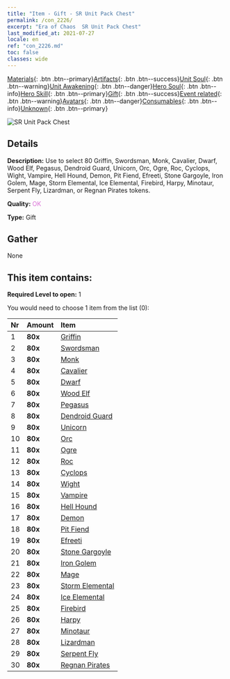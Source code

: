 ```yaml
---
title: "Item - Gift - SR Unit Pack Chest"
permalink: /con_2226/
excerpt: "Era of Chaos  SR Unit Pack Chest"
last_modified_at: 2021-07-27
locale: en
ref: "con_2226.md"
toc: false
classes: wide
---
```

 [Materials](/Items/){: .btn .btn--primary}[Artifacts](/Items/Artifacts/){: .btn .btn--success}[Unit Soul](/Items/UnitSoul/){: .btn .btn--warning}[Unit Awakening](/Items/UnitAwakening/){: .btn .btn--danger}[Hero Soul](/Items/HeroSoul/){: .btn .btn--info}[Hero Skill](/Items/HeroSkill/){: .btn .btn--primary}[Gift](/Items/Gift/){: .btn .btn--success}[Event related](/Items/Events/){: .btn .btn--warning}[Avatars](/Items/Avatars/){: .btn .btn--danger}[Consumables](/Items/Consumables/){: .btn .btn--info}[Unknown](/Items/Unknown/){: .btn .btn--primary}

 ![SR Unit Pack Chest](/images/t/i_907035.png)

## Details
 **Description:** Use to select 80 Griffin, Swordsman, Monk, Cavalier, Dwarf, Wood Elf, Pegasus, Dendroid Guard, Unicorn, Orc, Ogre, Roc, Cyclops, Wight, Vampire, Hell Hound, Demon, Pit Fiend, Efreeti, Stone Gargoyle, Iron Golem, Mage, Storm Elemental, Ice Elemental, Firebird, Harpy, Minotaur, Serpent Fly, Lizardman, or Regnan Pirates tokens.

 **Quality:** <span style="color: #DA70D6">OK</span>

 **Type:** Gift

## Gather

  None

## This item contains:

 **Required Level to open:** 1

 You would need to choose 1 item from the list (0):

  | Nr | Amount |     Item    |
  |:---|:-------|:------------|
  | 1 |  **80x** | [Griffin](/Items/unt_192/) |  | 
  | 2 |  **80x** | [Swordsman](/Items/unt_193/) |  | 
  | 3 |  **80x** | [Monk](/Items/unt_194/) |  | 
  | 4 |  **80x** | [Cavalier ](/Items/unt_195/) |  | 
  | 5 |  **80x** | [Dwarf](/Items/unt_200/) |  | 
  | 6 |  **80x** | [Wood Elf](/Items/unt_201/) |  | 
  | 7 |  **80x** | [Pegasus](/Items/unt_202/) |  | 
  | 8 |  **80x** | [Dendroid Guard](/Items/unt_203/) |  | 
  | 9 |  **80x** | [Unicorn](/Items/unt_204/) |  | 
  | 10 |  **80x** | [Orc](/Items/unt_219/) |  | 
  | 11 |  **80x** | [Ogre](/Items/unt_220/) |  | 
  | 12 |  **80x** | [Roc](/Items/unt_221/) |  | 
  | 13 |  **80x** | [Cyclops](/Items/unt_222/) |  | 
  | 14 |  **80x** | [Wight](/Items/unt_210/) |  | 
  | 15 |  **80x** | [Vampire](/Items/unt_211/) |  | 
  | 16 |  **80x** | [Hell Hound](/Items/unt_228/) |  | 
  | 17 |  **80x** | [Demon](/Items/unt_229/) |  | 
  | 18 |  **80x** | [Pit Fiend](/Items/unt_230/) |  | 
  | 19 |  **80x** | [Efreeti](/Items/unt_231/) |  | 
  | 20 |  **80x** | [Stone Gargoyle](/Items/unt_236/) |  | 
  | 21 |  **80x** | [Iron Golem](/Items/unt_237/) |  | 
  | 22 |  **80x** | [Mage](/Items/unt_238/) |  | 
  | 23 |  **80x** | [Storm Elemental](/Items/unt_263/) |  | 
  | 24 |  **80x** | [Ice Elemental](/Items/unt_264/) |  | 
  | 25 |  **80x** | [Firebird](/Items/unt_268/) |  | 
  | 26 |  **80x** | [Harpy](/Items/unt_245/) |  | 
  | 27 |  **80x** | [Minotaur](/Items/unt_248/) |  | 
  | 28 |  **80x** | [Lizardman](/Items/unt_254/) |  | 
  | 29 |  **80x** | [Serpent Fly](/Items/unt_255/) |  | 
  | 30 |  **80x** | [Regnan Pirates](/Items/unt_273/) |  | 
